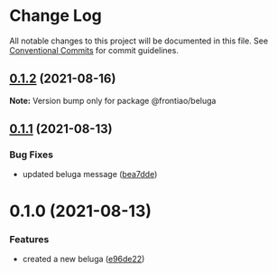 # Change Log

All notable changes to this project will be documented in this file.
See [Conventional Commits](https://conventionalcommits.org) for commit guidelines.

## [0.1.2](https://github.com/mateusrdgs/frontiao-ui/compare/@frontiao/beluga@0.1.1...@frontiao/beluga@0.1.2) (2021-08-16)

**Note:** Version bump only for package @frontiao/beluga





## [0.1.1](https://github.com/mateusrdgs/frontiao-ui/compare/@frontiao/beluga@0.1.0...@frontiao/beluga@0.1.1) (2021-08-13)


### Bug Fixes

* updated beluga message ([bea7dde](https://github.com/mateusrdgs/frontiao-ui/commit/bea7dde8efc5fd9d3045c4c49aef8427e39a8ae3))





# 0.1.0 (2021-08-13)


### Features

* created a new beluga ([e96de22](https://github.com/mateusrdgs/frontiao-ui/commit/e96de225981fddb69c2302c31a295d47cf20ef06))
